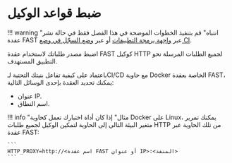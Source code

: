 [doc-node-deployment-api]:          node-deployment.md
[doc-fast-recording-mode]:          ci-mode-recording.md#running-a-fast-node-in-recording-mode

[doc-integration-overview]:         integration-overview.md


#   ضبط قواعد الوكيل

!!! warning "انتباه"
    قم بتنفيذ الخطوات الموضحة في هذا الفصل فقط في حالة نشر عقدة FAST عبر [واجهة برمجة التطبيقات][doc-node-deployment-api] أو عبر [وضع السجّل في وضع CI][doc-fast-recording-mode].

اضبط مصدر طلباتك لاستخدام عقدة FAST كوكيل HTTP لجميع الطلبات المرسلة نحو التطبيق المستهدف.

باعتماد على كيفية تفاعل بنيتك التحتية لـCI/CD مع حاوية Docker الخاصة بعقدة FAST، يمكنك تحديد العقدة بإحدى الوسائل التالية:
* عنوان IP.
* اسم النطاق.

!!! info "مثال"
    إذا كان أداة اختبارك تعمل كحاوية Docker على Linux، يمكنك تمرير متغير البيئة التالي إلى الحاوية لتمكين الوكيل لجميع طلبات HTTP من تلك الحاوية عبر عقدة FAST:
    
    ```
    HTTP_PROXY=http://<اسم عقدة FAST أو عنوان IP>:<المنفذ>
    ```